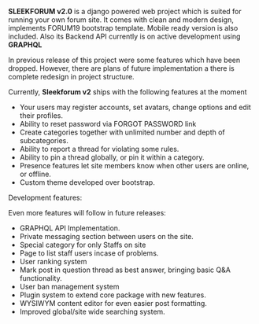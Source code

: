 **SLEEKFORUM v2.0** is a django powered web project which is suited for running your own forum site. It comes with clean and modern design, implements FORUM19 bootstrap template. Mobile ready version is also included. Also its Backend API currently is on active development using **GRAPHQL**

In previous release of this project were some features which have been dropped. However, there are plans of future implementation a there is complete redesign in project structure.

Currently, **Sleekforum v2** ships with the following features at the moment

- Your users may register accounts, set avatars, change options and edit their profiles.
- Ability to reset password via FORGOT PASSWORD link
- Create categories together with unlimited number and depth of subcategories.
- Ability to report a thread for violating some rules.
- Ability to pin a thread globally, or pin it within a category.
- Presence features let site members know when other users are online, or offline.
- Custom theme developed over bootstrap.


Development features:

Even more features will follow in future releases:
- GRAPHQL API Implementation.
- Private messaging section between users on the site.
- Special category for only Staffs on site
- Page to list staff users incase of problems.
- User ranking system
- Mark post in question thread as best answer, bringing basic Q&A functionality.
- User ban management system
- Plugin system to extend core package with new features.
- WYSIWYM content editor for even easier post formatting.
- Improved global/site wide searching system.